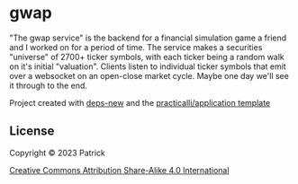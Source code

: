 # gwap

"The gwap service" is the backend for a financial simulation game a friend and I worked on for a period of time.  The service makes a securities "universe" of 2700+ ticker symbols, with each ticker being a random walk on it's initial "valuation".  Clients listen to individual ticker symbols that emit over a websocket on an open-close market cycle.  Maybe one day we'll see it through to the end.

Project created with [deps-new](https://github.com/seancorfield/deps-new) and the [practicalli/application template](https://github.com/practicalli/project-templates)

## License

Copyright © 2023 Patrick

[Creative Commons Attribution Share-Alike 4.0 International](http://creativecommons.org/licenses/by-sa/4.0/")
